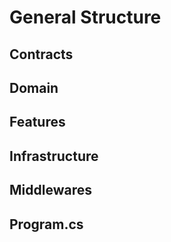 # General Structure

## Contracts

## Domain

## Features

## Infrastructure

## Middlewares

## Program.cs